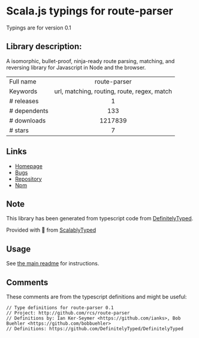 
# Scala.js typings for route-parser

Typings are for version 0.1

## Library description:
A isomorphic, bullet-proof, ninja-ready route parsing, matching, and reversing library for Javascript in Node and the browser.

|                    |                 |
| ------------------ | :-------------: |
| Full name          | route-parser |
| Keywords           | url, matching, routing, route, regex, match |
| # releases         | 1 |
| # dependents       | 133 |
| # downloads        | 1217839 |
| # stars            | 7 |

## Links
- [Homepage](http://github.com/rcs/route-parser)
- [Bugs](http://github.com/rcs/route-parser/issues)
- [Repository](https://github.com/rcs/route-parser)
- [Npm](https://www.npmjs.com/package/route-parser)
    


## Note
This library has been generated from typescript code from [DefinitelyTyped](https://definitelytyped.org).

Provided with :purple_heart: from [ScalablyTyped](https://github.com/oyvindberg/ScalablyTyped)

## Usage
See [the main readme](../../readme.md) for instructions.

## Comments

These comments are from the typescript definitions and might be useful:
```
// Type definitions for route-parser 0.1
// Project: http://github.com/rcs/route-parser
// Definitions by: Ian Ker-Seymer <https://github.com/ianks>, Bob Buehler <https://github.com/bobbuehler>
// Definitions: https://github.com/DefinitelyTyped/DefinitelyTyped

```

